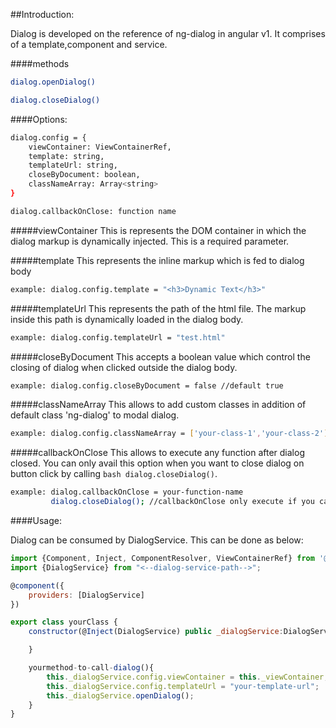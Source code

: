 ##Introduction:

Dialog is developed on the reference of ng-dialog in angular v1. It comprises of a template,component and service.

####methods
```bash
dialog.openDialog()

dialog.closeDialog()
```

####Options:

```bash
dialog.config = {
    viewContainer: ViewContainerRef,
    template: string,
    templateUrl: string,
    closeByDocument: boolean,
    classNameArray: Array<string>
}

dialog.callbackOnClose: function name
```

#####viewContainer
This is represents the DOM container in which the dialog markup is dynamically injected. This is a required parameter.

#####template
This represents the inline markup which is fed to dialog body

```bash
example: dialog.config.template = "<h3>Dynamic Text</h3>"
```

#####templateUrl
This represents the path of the html file. The markup inside this path is dynamically loaded in the dialog body.

```bash
example: dialog.config.templateUrl = "test.html"
```

#####closeByDocument
This accepts a boolean value which control the closing of dialog when clicked outside the dialog body.

```bash
example: dialog.config.closeByDocument = false //default true
```

#####classNameArray
This allows to add custom classes in addition of default class 'ng-dialog' to modal dialog.

```bash
example: dialog.config.classNameArray = ['your-class-1','your-class-2']
```

#####callbackOnClose
This allows to execute any function after dialog closed. You can only avail this option when you want to close dialog on button click by calling ```bash dialog.closeDialog()```. 

```bash
example: dialog.callbackOnClose = your-function-name
         dialog.closeDialog(); //callbackOnClose only execute if you call closeDialog method.
```

####Usage:

Dialog can be consumed by DialogService. This can be done as below:

```javascript
import {Component, Inject, ComponentResolver, ViewContainerRef} from '@angular/core';
import {DialogService} from "<--dialog-service-path-->";

@component({
    providers: [DialogService]
})

export class yourClass {
    constructor(@Inject(DialogService) public _dialogService:DialogService,private _viewContainer: ViewContainerRef){

    }

    yourmethod-to-call-dialog(){
        this._dialogService.config.viewContainer = this._viewContainer; //Required. won't work if not passed.        
        this._dialogService.config.templateUrl = "your-template-url";
        this._dialogService.openDialog();
    }
}
```
